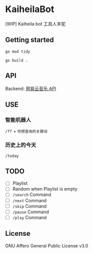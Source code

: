 # KaiheilaBot

[WIP] Kaiheila bot 工具人羊驼

## Getting started

```shell
go mod tidy
```

```shell
go build .
```

## API

Backend: [网易云音乐 API](https://github.com/Binaryify/NeteaseCloudMusicApi)

## USE
### 智能机器人
`/ff`  +  `你想查询的关键词`

### 历史上的今天
`/today`

###

## TODO

- [ ] Playlist
- [ ] Random when Playlist is empty
- [ ] `/search` Command
- [ ] `/next` Command
- [ ] `/skip` Command
- [ ] `/pause` Command
- [ ] `/play` Command

## License

GNU Affero General Public License v3.0
